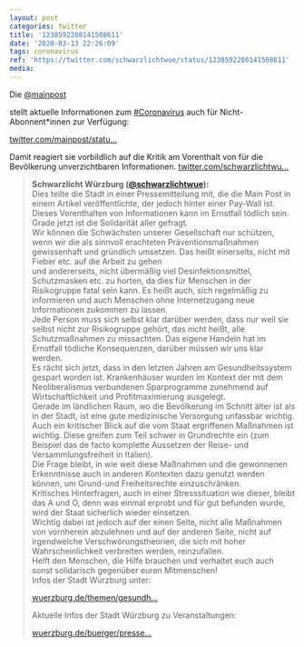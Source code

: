 ```yaml
---
layout: post
categories: twitter
title: '1238592208141508611'
date: '2020-03-13 22:26:09'
tags: coronavirus
ref: 'https://twitter.com/schwarzlichtwue/status/1238592208141508611'
media:
---
```

Die [@mainpost](https://twitter.com/mainpost)

stellt aktuelle Informationen zum [#Coronavirus](/t/coronavirus) auch für Nicht-Abonnent\*innen zur Verfügung:

[twitter.com/mainpost/statu…](https://twitter.com/mainpost/status/1238539636391260162?s=19)



Damit reagiert sie vorbildlich auf die Kritik am Vorenthalt von für die Bevölkerung unverzichtbaren Informationen. [twitter.com/schwarzlichtwu…](https://twitter.com/schwarzlichtwue/status/1238156602907275264) 
> <b>Schwarzlicht Würzburg ([@schwarzlichtwue](https://twitter.com/schwarzlichtwue)):</b>  
>Dies teilte die Stadt in einer Pressemitteilung mit, die die Main Post in einem Artikel veröffentlichte, der jedoch hinter einer Pay-Wall ist. Dieses Vorenthalten von Informationen kann im Ernstfall tödlich sein. Grade jetzt ist die Solidarität aller gefragt.   
>Wir können die Schwächsten unserer Gesellschaft nur schützen, wenn wir die als sinnvoll erachteten Präventionsmaßnahmen gewissenhaft und gründlich umsetzen. Das heißt einerseits, nicht mit Fieber etc. auf die Arbeit zu gehen   
>und andererseits, nicht übermäßig viel Desinfektionsmittel, Schutzmasken etc. zu horten, da dies für Menschen in der Risikogruppe fatal sein kann. Es heißt auch, sich regelmäßig zu informieren und auch Menschen ohne Internetzugang neue Informationen zukommen zu lassen.   
>Jede Person muss sich selbst klar darüber werden, dass nur weil sie selbst nicht zur Risikogruppe gehört, das nicht heißt, alle Schutzmaßnahmen zu missachten. Das eigene Handeln hat im Ernstfall tödliche Konsequenzen, darüber müssen wir uns klar werden.   
>Es rächt sich jetzt, dass in den letzten Jahren am Gesundheitssystem gespart worden ist. Krankenhäuser wurden im Kontext der mit dem Neoliberalismus verbundenen Sparprogramme zunehmend auf Wirtschaftlichkeit und Profitmaximierung ausgelegt.   
>Gerade im ländlichen Raum, wo die Bevölkerung im Schnitt älter ist als in der Stadt, ist eine gute medizinische Versorgung unfassbar wichtig.   
>Auch ein kritischer Blick auf die vom Staat ergriffenen Maßnahmen ist wichtig. Diese greifen zum Teil schwer in Grundrechte ein (zum Beispiel das de facto komplette Aussetzen der Reise- und Versammlungsfreiheit in Italien).   
>Die Frage bleibt, in wie weit diese Maßnahmen und die gewonnenen Erkenntnisse auch in anderen Kontexten dazu genutzt werden können, um Grund-und Freiheitsrechte einzuschränken.   
>Kritisches Hinterfragen, auch in einer Stresssituation wie dieser, bleibt das A und O, denn was einmal erprobt und für gut befunden wurde, wird der Staat sicherlich wieder einsetzen.   
>Wichtig dabei ist jedoch auf der einen Seite, nicht alle Maßnahmen von vornherein abzulehnen und auf der anderen Seite, nicht auf irgendwelche Verschwörungstheorien, die sich mit hoher Wahrscheinlichkeit verbreiten werden, reinzufallen.   
>Helft den Menschen, die Hilfe brauchen und verhaltet euch auch sonst solidarisch gegenüber euren Mitmenschen!   
>Infos der Stadt Würzburg unter:  
>  
>[wuerzburg.de/themen/gesundh…](https://www.wuerzburg.de/themen/gesundheit-soziales/coronavirus/index.html)  
>  
>  
>  
>Aktuelle Infos der Stadt Würzburg zu Veranstaltungen:  
>  
>[wuerzburg.de/buerger/presse…](https://www.wuerzburg.de/buerger/presse/aktuelle-pressemitteilungen/525559.Stadt-Wuerzburg-regelt-Veranstaltungen-in-Zeiten-von-Corona.html)   

